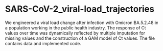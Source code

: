 # SARS-CoV-2_viral-load_trajectories
We engineered a viral load change after infection with Omicron BA.5.2.48 in a population working in the public health industry. The response of Ct values over time was dynamically reflected by multiple imputation for missing values and the construction of a GAM model of Ct values. The file contains data and implemented code.
